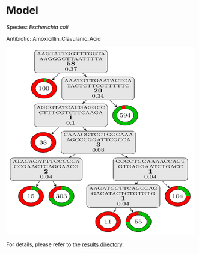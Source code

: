 
# Model

Species: *Escherichia coli*

Antibiotic: Amoxicillin_Clavulanic_Acid

<img src="./model.png" width=500 height=500 />

For details, please refer to the [results directory](../../../../../results/cart_b/escherichia%20coli/amoxicillin_clavulanic_acid/repeat_4/).

